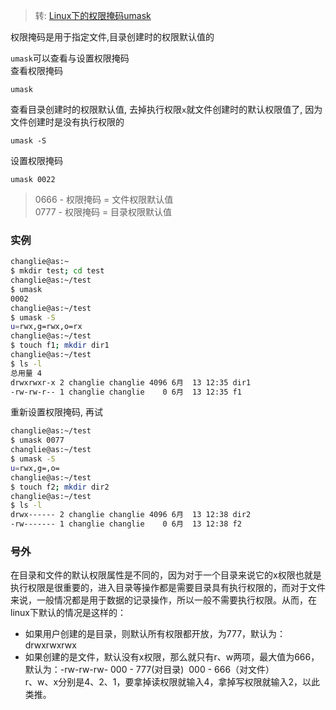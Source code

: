 > 转: [Linux下的权限掩码umask](https://www.jianshu.com/p/a092bb562a4c)

权限掩码是用于指定文件,目录创建时的权限默认值的

`umask`可以查看与设置权限掩码   
查看权限掩码
```
umask
```
查看目录创建时的权限默认值, 去掉执行权限`x`就文件创建时的默认权限值了, 因为文件创建时是没有执行权限的
```
umask -S
```
设置权限掩码
```
umask 0022
```
> 0666 - 权限掩码  = 文件权限默认值  
0777 - 权限掩码  = 目录权限默认值

### 实例
```bash
changlie@as:~
$ mkdir test; cd test
changlie@as:~/test
$ umask
0002
changlie@as:~/test
$ umask -S
u=rwx,g=rwx,o=rx
changlie@as:~/test
$ touch f1; mkdir dir1
changlie@as:~/test
$ ls -l
总用量 4
drwxrwxr-x 2 changlie changlie 4096 6月  13 12:35 dir1
-rw-rw-r-- 1 changlie changlie    0 6月  13 12:35 f1
```
重新设置权限掩码, 再试
```bash
changlie@as:~/test
$ umask 0077
changlie@as:~/test
$ umask -S
u=rwx,g=,o=
changlie@as:~/test
$ touch f2; mkdir dir2
changlie@as:~/test
$ ls -l
drwx------ 2 changlie changlie 4096 6月  13 12:38 dir2
-rw------- 1 changlie changlie    0 6月  13 12:38 f2
```

### 号外
在目录和文件的默认权限属性是不同的，因为对于一个目录来说它的x权限也就是执行权限是很重要的，进入目录等操作都是需要目录具有执行权限的，而对于文件来说，一般情况都是用于数据的记录操作，所以一般不需要执行权限。从而，在linux下默认的情况是这样的：    
- 如果用户创建的是目录，则默认所有权限都开放，为777，默认为：drwxrwxrwx   
- 如果创建的是文件，默认没有x权限，那么就只有r、w两项，最大值为666，默认为：-rw-rw-rw-
000 - 777(对目录)  000 - 666（对文件）   
r、w、x分别是4、2、1，要拿掉读权限就输入4，拿掉写权限就输入2，以此类推。
